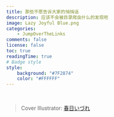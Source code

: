 ```yaml
---
title: 那些不愿告诉大家的悄悄话
description: 应该不会被目录爬虫什么的发现吧
image: Lazy Joyful Blue.png
categories:
    - JumpOverTheLinks
comments: false
license: false
toc: true
readingTime: true
# Badge style
style:
    background: "#7F2874"
    color: "#FFFFFF"
---
```


<br>

> Cover Illustrator: [春日いづれ](https://www.pixiv.net/users/755446 "Pixiv")

